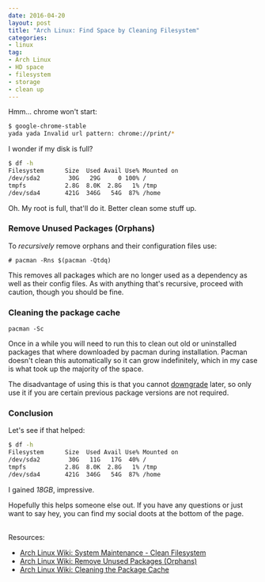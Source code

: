 ```yaml
---
date: 2016-04-20
layout: post
title: "Arch Linux: Find Space by Cleaning Filesystem"
categories:
- linux
tag:
- Arch Linux
- HD space
- filesystem
- storage
- clean up
---
```


Hmm... chrome won't start:

~~~bash
$ google-chrome-stable
yada yada Invalid url pattern: chrome://print/*
~~~

I wonder if my disk is full?

~~~bash
$ df -h
Filesystem      Size  Used Avail Use% Mounted on
/dev/sda2        30G   29G     0 100% /
tmpfs           2.8G  8.0K  2.8G   1% /tmp
/dev/sda4       421G  346G   54G  87% /home
~~~

Oh. My root is full, that'll do it. Better clean some stuff up.



### Remove Unused Packages (Orphans)

To *recursively* remove orphans and their configuration files use:

~~~
# pacman -Rns $(pacman -Qtdq)
~~~

This removes all packages which are no longer used as a dependency as well as their config files. As with anything that's recursive, proceed with caution, though you should be fine.


### Cleaning the package cache

~~~
pacman -Sc
~~~

Once in a while you will need to run this to clean out old or uninstalled packages that where downloaded by pacman during installation. Pacman doesn't clean this automatically so it can grow indefinitely, which in my case is what took up the majority of the space.

The disadvantage of using this is that you cannot [downgrade](https://wiki.archlinux.org/index.php/Downgrade) later, so only use it if you are certain previous package versions are not required.


### Conclusion

Let's see if that helped:

~~~bash
$ df -h
Filesystem      Size  Used Avail Use% Mounted on
/dev/sda2        30G   11G   17G  40% /
tmpfs           2.8G  8.0K  2.8G   1% /tmp
/dev/sda4       421G  346G   54G  87% /home
~~~

I gained *18GB*, impressive.

Hopefully this helps someone else out. If you have any questions or just want to say hey, you can find my social doots at the bottom of the page.

<br>
Resources:

 - [Arch Linux Wiki: System Maintenance - Clean Filesystem](https://wiki.archlinux.org/index.php/System_maintenance#Clean_the_filesystem)
 - [Arch Linux Wiki: Remove Unused Packages (Orphans)](https://wiki.archlinux.org/index.php/Pacman/Tips_and_tricks#Removing_unused_packages_.28orphans.29)
 - [Arch Linux Wiki: Cleaning the Package Cache](https://wiki.archlinux.org/index.php/Pacman#Cleaning_the_package_cache)